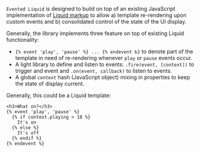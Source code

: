 `Evented Liquid` is designed to build on top of an existing JavaScript implementation of [Liquid markup](http://www.liquidmarkup.org/) to allow a) template re-rendering upon custom events and b) consolidated control of the state of the UI display.

Generally,  the library implements three feature on top of existing Liquid functionality:

* `{% event 'play', 'pause' %} ... {% endevent ‰}` to denote part of the template in need of re-rendering whenever `play` or `pause` events occur.
* A light library to define and listen to events: `.fire(event, [context])` to trigger and event and `.on(event, callback)` to listen to events.
* A global `context` hash (JavaScript object) mixing in properties to keep the state of display current.

Generally, this could be a Liquid template:

    <h3>What on?</h3>
    {% event 'play', 'pause' %}
      {% if context.playing > 18 %}
        It's on
      {% else %}
        It's off
      {% endif %}
    {% endevent %}

